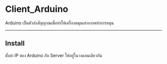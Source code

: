 # Client_Arduino

Arduino เป็นตัวส่งสัญญาณเพื่อทำให้เครื่องหมุนเสาอากศทำการหมุน
______________________________________________

## Install

ตั้งค่า IP ของ Arduino กับ Server ให้อยู่ในวงแลนเดียวกัน
  